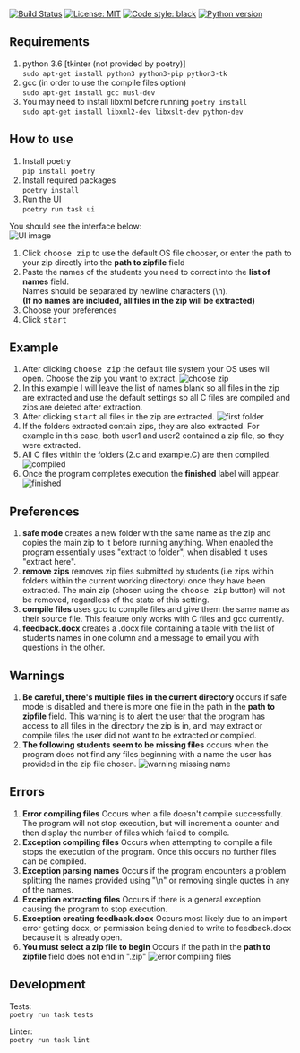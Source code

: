 [![Build Status](https://github.com/ConorSheehan1/comp_corrector/workflows/ci/badge.svg)](https://github.com/ConorSheehan1/comp_corrector/actions/)
[![License: MIT](https://img.shields.io/badge/License-MIT-yellow.svg)](https://opensource.org/licenses/MIT)
[![Code style: black](https://img.shields.io/badge/code%20style-black-000000.svg)](https://github.com/psf/black)
[![Python version](https://img.shields.io/badge/dynamic/yaml?url=https://raw.githubusercontent.com/ConorSheehan1/comp_corrector/master/.github/workflows/ci.yml&label=python&query=$.jobs.build.steps[1].with['python-version'])](https://github.com/ConorSheehan1/comp_corrector/blob/master/.github/workflows/ci.yml#L19)

## Requirements
1. python 3.6 [tkinter (not provided by poetry)]  
    ```sudo apt-get install python3 python3-pip python3-tk```
2. gcc (in order to use the compile files option)  
    ```sudo apt-get install gcc musl-dev```
3. You may need to install libxml before running ```poetry install```  
    ```sudo apt-get install libxml2-dev libxslt-dev python-dev```


## How to use
1. Install poetry  
    ```pip install poetry```
2. Install required packages  
    ```poetry install```
3. Run the UI  
    ```poetry run task ui```  
    
You should see the interface below:  
![UI image](.github/images/UI.PNG)

1. Click <kbd>choose zip</kbd> to use the default OS file chooser, or enter the path to your zip directly into the **path to zipfile** field
2. Paste the names of the students you need to correct into the **list of names** field.  
 Names should be separated by newline characters (\n).  
 **(If no names are included, all files in the zip will be extracted)**
3. Choose your preferences
4. Click <kbd>start</kbd>

## Example
1. After clicking <kbd>choose zip</kbd> the default file system your OS uses will open. Choose the zip you want to extract.
![choose zip](.github/images/choose_zip.PNG)
2. In this example I will leave the list of names blank so all files in the zip are extracted and use the default settings so all C files are compiled and zips are deleted after extraction.
4. After clicking <kbd>start</kbd> all files in the zip are extracted.
![first folder](.github/images/first_folder.PNG)
5. If the folders extracted contain zips, they are also extracted. For example in this case, both user1 and user2 contained a zip file, so they were extracted.
6. All C files within the folders (2.c and example.C) are then compiled.
![compiled](.github/images/compiled.PNG) 
7. Once the program completes execution the **finished** label will appear.
![finished](.github/images/success.PNG) 

## Preferences
1. **safe mode** creates a new folder with the same name as the zip and copies the main zip to it before running anything. When enabled the program essentially uses "extract to folder", when disabled it uses "extract here".
2. **remove zips** removes zip files submitted by students (i.e zips within folders within the current working directory) once they have been extracted. The main zip (chosen using the <kbd>choose zip</kbd> button) will not be removed, regardless of the state of this setting.
3. **compile files** uses gcc to compile files and give them the same name as their source file. This feature only works with C files and gcc currently.
4. **feedback.docx** creates a .docx file containing a table with the list of students names in one column and a message to email you with questions in the other. 

## Warnings
1. **Be careful, there's multiple files in the current directory** occurs if safe mode is disabled and there is more one file in the path in the **path to zipfile** field. This warning is to alert the user that the program has access to all files in the directory the zip is in, and may extract or compile files the user did not want to be extracted or compiled.
2. **The following students seem to be missing files** occurs when the program does not find any files beginning with a name the user has provided in the zip file chosen.
![warning missing name](.github/images/warning.PNG)
 

## Errors
1. **Error compiling files** Occurs when a file doesn't compile successfully. The program will not stop execution, but will increment a counter and then display the number of files which failed to compile.
2. **Exception compiling files** Occurs when attempting to compile a file stops the execution of the program. Once this occurs no further files can be compiled.
3. **Exception parsing names** Occurs if the program encounters a problem splitting the names provided using "\n" or removing single quotes in any of the names.
4. **Exception extracting files** Occurs if there is a general exception causing the program to stop execution.
5. **Exception creating feedback.docx** Occurs most likely due to an import error getting docx, or permission being denied to write to feedback.docx because it is already open.
6. **You must select a zip file to begin** Occurs if the path in the **path to zipfile** field does not end in ".zip"
![error compiling files](.github/images/error.PNG)


## Development

Tests:  
```poetry run task tests```

Linter:  
```poetry run task lint```
